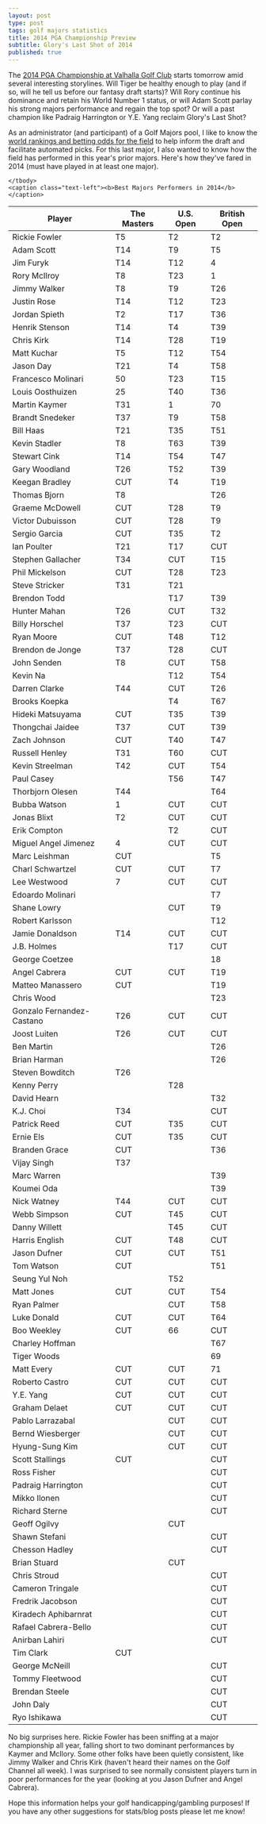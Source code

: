```yaml
---
layout: post
type: post
tags: golf majors statistics
title: 2014 PGA Championship Preview
subtitle: Glory's Last Shot of 2014
published: true
---
```


The [2014 PGA Championship at Valhalla Golf Club](http://www.pga.com/pgachampionship/) starts tomorrow amid several interesting storylines.  Will Tiger be healthy enough to play (and if so, will he tell us before our fantasy draft starts)?  Will Rory continue his dominance and retain his World Number 1 status, or will Adam Scott parlay his strong majors performance and regain the top spot?  Or will a past champion like Padraig Harrington or Y.E. Yang reclaim Glory's Last Shot?

As an administrator (and participant) of a Golf Majors pool, I like to know the [world rankings and betting odds for the field](http://www.swingstats.com/majors/draft) to help inform the draft and facilitate automated picks.  For this last major, I also wanted to know how the field has performed in this year's prior majors.  Here's how they've fared in 2014 (must have played in at least one major).

<table class="table table-striped table-bordered table-condensed">
	<thead>
		<tr>
			<th>Player</th>
			<th>The Masters</th>
			<th>U.S. Open</th>
			<th>British Open</th>
		</tr>			
	</thead>
	<tbody>
<tr><td>Rickie Fowler</td>	<td>T5</td>	<td>T2</td>	<td>T2</td></tr>
<tr><td>Adam Scott</td>	<td>T14</td>	<td>T9</td>	<td>T5</td></tr>
<tr><td>Jim Furyk</td>	<td>T14</td>	<td>T12</td>	<td>4</td></tr>
<tr><td>Rory McIlroy</td>	<td>T8</td>	<td>T23</td>	<td>1</td></tr>
<tr><td>Jimmy Walker</td>	<td>T8</td>	<td>T9</td>	<td>T26</td></tr>
<tr><td>Justin Rose</td>	<td>T14</td>	<td>T12</td>	<td>T23</td></tr>
<tr><td>Jordan Spieth</td>	<td>T2</td>	<td>T17</td>	<td>T36</td></tr>
<tr><td>Henrik Stenson</td>	<td>T14</td>	<td>T4</td>	<td>T39</td></tr>
<tr><td>Chris Kirk</td>	<td>T14</td>	<td>T28</td>	<td>T19</td></tr>
<tr><td>Matt Kuchar</td>	<td>T5</td>	<td>T12</td>	<td>T54</td></tr>
<tr><td>Jason Day</td>	<td>T21</td>	<td>T4</td>	<td>T58</td></tr>
<tr><td>Francesco Molinari</td>	<td>50</td>	<td>T23</td>	<td>T15</td></tr>
<tr><td>Louis Oosthuizen</td>	<td>25</td>	<td>T40</td>	<td>T36</td></tr>
<tr><td>Martin Kaymer</td>	<td>T31</td>	<td>1</td>	<td>70</td></tr>
<tr><td>Brandt Snedeker</td>	<td>T37</td>	<td>T9</td>	<td>T58</td></tr>
<tr><td>Bill Haas</td>	<td>T21</td>	<td>T35</td>	<td>T51</td></tr>
<tr><td>Kevin Stadler</td>	<td>T8</td>	<td>T63</td>	<td>T39</td></tr>
<tr><td>Stewart Cink</td>	<td>T14</td>	<td>T54</td>	<td>T47</td></tr>
<tr><td>Gary Woodland</td>	<td>T26</td>	<td>T52</td>	<td>T39</td></tr>
<tr><td>Keegan Bradley</td>	<td>CUT</td>	<td>T4</td>	<td>T19</td></tr>
<tr><td>Thomas Bjorn</td>	<td>T8</td>	<td></td>	<td>T26</td></tr>
<tr><td>Graeme McDowell</td>	<td>CUT</td>	<td>T28</td>	<td>T9</td></tr>
<tr><td>Victor Dubuisson</td>	<td>CUT</td>	<td>T28</td>	<td>T9</td></tr>
<tr><td>Sergio Garcia</td>	<td>CUT</td>	<td>T35</td>	<td>T2</td></tr>
<tr><td>Ian Poulter</td>	<td>T21</td>	<td>T17</td>	<td>CUT</td></tr>
<tr><td>Stephen Gallacher</td>	<td>T34</td>	<td>CUT</td>	<td>T15</td></tr>
<tr><td>Phil Mickelson</td>	<td>CUT</td>	<td>T28</td>	<td>T23</td></tr>
<tr><td>Steve Stricker</td>	<td>T31</td>	<td>T21</td>	<td></td></tr>
<tr><td>Brendon Todd</td>	<td></td>	<td>T17</td>	<td>T39</td></tr>
<tr><td>Hunter Mahan</td>	<td>T26</td>	<td>CUT</td>	<td>T32</td></tr>
<tr><td>Billy Horschel</td>	<td>T37</td>	<td>T23</td>	<td>CUT</td></tr>
<tr><td>Ryan Moore</td>	<td>CUT</td>	<td>T48</td>	<td>T12</td></tr>
<tr><td>Brendon de Jonge</td>	<td>T37</td>	<td>T28</td>	<td>CUT</td></tr>
<tr><td>John Senden</td>	<td>T8</td>	<td>CUT</td>	<td>T58</td></tr>
<tr><td>Kevin Na</td>	<td></td>	<td>T12</td>	<td>T54</td></tr>
<tr><td>Darren Clarke</td>	<td>T44</td>	<td>CUT</td>	<td>T26</td></tr>
<tr><td>Brooks Koepka</td>	<td></td>	<td>T4</td>	<td>T67</td></tr>
<tr><td>Hideki Matsuyama</td>	<td>CUT</td>	<td>T35</td>	<td>T39</td></tr>
<tr><td>Thongchai Jaidee</td>	<td>T37</td>	<td>CUT</td>	<td>T39</td></tr>
<tr><td>Zach Johnson</td>	<td>CUT</td>	<td>T40</td>	<td>T47</td></tr>
<tr><td>Russell Henley</td>	<td>T31</td>	<td>T60</td>	<td>CUT</td></tr>
<tr><td>Kevin Streelman</td>	<td>T42</td>	<td>CUT</td>	<td>T54</td></tr>
<tr><td>Paul Casey</td>	<td></td>	<td>T56</td>	<td>T47</td></tr>
<tr><td>Thorbjorn Olesen</td>	<td>T44</td>	<td></td>	<td>T64</td></tr>
<tr><td>Bubba Watson</td>	<td>1</td>	<td>CUT</td>	<td>CUT</td></tr>
<tr><td>Jonas Blixt</td>	<td>T2</td>	<td>CUT</td>	<td>CUT</td></tr>
<tr><td>Erik Compton</td>	<td></td>	<td>T2</td>	<td>CUT</td></tr>
<tr><td>Miguel Angel Jimenez</td>	<td>4</td>	<td>CUT</td>	<td>CUT</td></tr>
<tr><td>Marc Leishman</td>	<td>CUT</td>	<td></td>	<td>T5</td></tr>
<tr><td>Charl Schwartzel</td>	<td>CUT</td>	<td>CUT</td>	<td>T7</td></tr>
<tr><td>Lee Westwood</td>	<td>7</td>	<td>CUT</td>	<td>CUT</td></tr>
<tr><td>Edoardo Molinari</td>	<td></td>	<td></td>	<td>T7</td></tr>
<tr><td>Shane Lowry</td>	<td></td>	<td>CUT</td>	<td>T9</td></tr>
<tr><td>Robert Karlsson</td>	<td></td>	<td></td>	<td>T12</td></tr>
<tr><td>Jamie Donaldson</td>	<td>T14</td>	<td>CUT</td>	<td>CUT</td></tr>
<tr><td>J.B. Holmes</td>	<td></td>	<td>T17</td>	<td>CUT</td></tr>
<tr><td>George Coetzee</td>	<td></td>	<td></td>	<td>18</td></tr>
<tr><td>Angel Cabrera</td>	<td>CUT</td>	<td>CUT</td>	<td>T19</td></tr>
<tr><td>Matteo Manassero</td>	<td>CUT</td>	<td></td>	<td>T19</td></tr>
<tr><td>Chris Wood</td>	<td></td>	<td></td>	<td>T23</td></tr>
<tr><td>Gonzalo Fernandez-Castano</td>	<td>T26</td>	<td>CUT</td>	<td>CUT</td></tr>
<tr><td>Joost Luiten</td>	<td>T26</td>	<td>CUT</td>	<td>CUT</td></tr>
<tr><td>Ben Martin</td>	<td></td>	<td></td>	<td>T26</td></tr>
<tr><td>Brian Harman</td>	<td></td>	<td></td>	<td>T26</td></tr>
<tr><td>Steven Bowditch</td>	<td>T26</td>	<td></td>	<td></td></tr>
<tr><td>Kenny Perry</td>	<td></td>	<td>T28</td>	<td></td></tr>
<tr><td>David Hearn</td>	<td></td>	<td></td>	<td>T32</td></tr>
<tr><td>K.J. Choi</td>	<td>T34</td>	<td></td>	<td>CUT</td></tr>
<tr><td>Patrick Reed</td>	<td>CUT</td>	<td>T35</td>	<td>CUT</td></tr>
<tr><td>Ernie Els</td>	<td>CUT</td>	<td>T35</td>	<td>CUT</td></tr>
<tr><td>Branden Grace</td>	<td>CUT</td>	<td></td>	<td>T36</td></tr>
<tr><td>Vijay Singh</td>	<td>T37</td>	<td></td>	<td></td></tr>
<tr><td>Marc Warren</td>	<td></td>	<td></td>	<td>T39</td></tr>
<tr><td>Koumei Oda</td>	<td></td>	<td></td>	<td>T39</td></tr>
<tr><td>Nick Watney</td>	<td>T44</td>	<td>CUT</td>	<td>CUT</td></tr>
<tr><td>Webb Simpson</td>	<td>CUT</td>	<td>T45</td>	<td>CUT</td></tr>
<tr><td>Danny Willett</td>	<td></td>	<td>T45</td>	<td>CUT</td></tr>
<tr><td>Harris English</td>	<td>CUT</td>	<td>T48</td>	<td>CUT</td></tr>
<tr><td>Jason Dufner</td>	<td>CUT</td>	<td>CUT</td>	<td>T51</td></tr>
<tr><td>Tom Watson</td>	<td>CUT</td>	<td></td>	<td>T51</td></tr>
<tr><td>Seung Yul Noh</td>	<td></td>	<td>T52</td>	<td></td></tr>
<tr><td>Matt Jones</td>	<td>CUT</td>	<td>CUT</td>	<td>T54</td></tr>
<tr><td>Ryan Palmer</td>	<td></td>	<td>CUT</td>	<td>T58</td></tr>
<tr><td>Luke Donald</td>	<td>CUT</td>	<td>CUT</td>	<td>T64</td></tr>
<tr><td>Boo Weekley</td>	<td>CUT</td>	<td>66</td>	<td>CUT</td></tr>
<tr><td>Charley Hoffman</td>	<td></td>	<td></td>	<td>T67</td></tr>
<tr><td>Tiger Woods</td>	<td></td>	<td></td>	<td>69</td></tr>
<tr><td>Matt Every</td>	<td>CUT</td>	<td>CUT</td>	<td>71</td></tr>
<tr><td>Roberto Castro</td>	<td>CUT</td>	<td>CUT</td>	<td>CUT</td></tr>
<tr><td>Y.E. Yang</td>	<td>CUT</td>	<td>CUT</td>	<td>CUT</td></tr>
<tr><td>Graham Delaet</td>	<td>CUT</td>	<td>CUT</td>	<td>CUT</td></tr>
<tr><td>Pablo Larrazabal</td>	<td></td>	<td>CUT</td>	<td>CUT</td></tr>
<tr><td>Bernd Wiesberger</td>	<td></td>	<td>CUT</td>	<td>CUT</td></tr>
<tr><td>Hyung-Sung Kim</td>	<td></td>	<td>CUT</td>	<td>CUT</td></tr>
<tr><td>Scott Stallings</td>	<td>CUT</td>	<td></td>	<td>CUT</td></tr>
<tr><td>Ross Fisher</td>	<td></td>	<td></td>	<td>CUT</td></tr>
<tr><td>Padraig Harrington</td>	<td></td>	<td></td>	<td>CUT</td></tr>
<tr><td>Mikko Ilonen</td>	<td></td>	<td></td>	<td>CUT</td></tr>
<tr><td>Richard Sterne</td>	<td></td>	<td></td>	<td>CUT</td></tr>
<tr><td>Geoff Ogilvy</td>	<td></td>	<td>CUT</td>	<td></td></tr>
<tr><td>Shawn Stefani</td>	<td></td>	<td></td>	<td>CUT</td></tr>
<tr><td>Chesson Hadley</td>	<td></td>	<td></td>	<td>CUT</td></tr>
<tr><td>Brian Stuard</td>	<td></td>	<td>CUT</td>	<td></td></tr>
<tr><td>Chris Stroud</td>	<td></td>	<td></td>	<td>CUT</td></tr>
<tr><td>Cameron Tringale</td>	<td></td>	<td></td>	<td>CUT</td></tr>
<tr><td>Fredrik Jacobson</td>	<td></td>	<td></td>	<td>CUT</td></tr>
<tr><td>Kiradech Aphibarnrat</td>	<td></td>	<td></td>	<td>CUT</td></tr>
<tr><td>Rafael Cabrera-Bello</td>	<td></td>	<td></td>	<td>CUT</td></tr>
<tr><td>Anirban Lahiri</td>	<td></td>	<td></td>	<td>CUT</td></tr>
<tr><td>Tim Clark</td>	<td>CUT</td>	<td></td>	<td></td></tr>
<tr><td>George McNeill</td>	<td></td>	<td></td>	<td>CUT</td></tr>
<tr><td>Tommy Fleetwood</td>	<td></td>	<td></td>	<td>CUT</td></tr>
<tr><td>Brendan Steele</td>	<td></td>	<td></td>	<td>CUT</td></tr>
<tr><td>John Daly</td>	<td></td>	<td></td>	<td>CUT</td></tr>
<tr><td>Ryo Ishikawa</td>	<td></td>	<td></td>	<td>CUT</td></tr>

	</tbody>
	<caption class="text-left"><b>Best Majors Performers in 2014</b></caption>
</table>

No big surprises here.  Rickie Fowler has been sniffing at a major championship all year, falling short to two dominant performances by Kaymer and McIlory.  Some other folks have been quietly consistent, like Jimmy Walker and Chris Kirk (haven't heard their names on the Golf Channel all week).  I was surprised to see normally consistent players turn in poor performances for the year (looking at you Jason Dufner and Angel Cabrera).

Hope this information helps your golf handicapping/gambling purposes!  If you have any other suggestions for stats/blog posts please let me know!